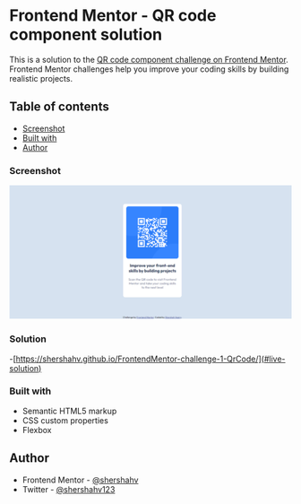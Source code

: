 # Frontend Mentor - QR code component solution

This is a solution to the [QR code component challenge on Frontend Mentor](https://www.frontendmentor.io/challenges/qr-code-component-iux_sIO_H). Frontend Mentor challenges help you improve your coding skills by building realistic projects. 

## Table of contents

  - [Screenshot](#screenshot)
  - [Built with](#built-with)
- [Author](#author)


### Screenshot

![](./screenshot.png)


### Solution
-[https://shershahv.github.io/FrontendMentor-challenge-1-QrCode/](#live-solution)


### Built with

- Semantic HTML5 markup
- CSS custom properties
- Flexbox


## Author

- Frontend Mentor - [@shershahv](https://www.frontendmentor.io/profile/shershahv)
- Twitter - [@shershahv123](https://www.twitter.com/shershahv123)



